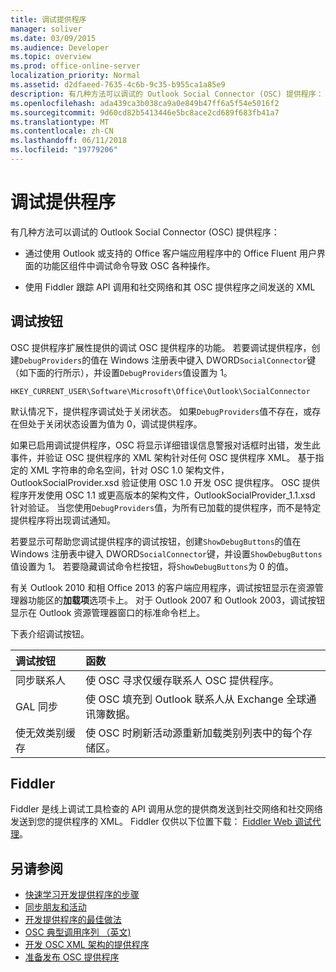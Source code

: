 ```yaml
---
title: 调试提供程序
manager: soliver
ms.date: 03/09/2015
ms.audience: Developer
ms.topic: overview
ms.prod: office-online-server
localization_priority: Normal
ms.assetid: d2dfaeed-7635-4c6b-9c35-b955ca1a85e9
description: 有几种方法可以调试的 Outlook Social Connector (OSC) 提供程序：
ms.openlocfilehash: ada439ca3b038ca9a0e849b47ff6a5f54e5016f2
ms.sourcegitcommit: 9d60cd82b5413446e5bc8ace2cd689f683fb41a7
ms.translationtype: MT
ms.contentlocale: zh-CN
ms.lasthandoff: 06/11/2018
ms.locfileid: "19779206"
---
```

# <a name="debugging-a-provider"></a>调试提供程序

有几种方法可以调试的 Outlook Social Connector (OSC) 提供程序： 
  
- 通过使用 Outlook 或支持的 Office 客户端应用程序中的 Office Fluent 用户界面的功能区组件中调试命令导致 OSC 各种操作。
    
- 使用 Fiddler 跟踪 API 调用和社交网络和其 OSC 提供程序之间发送的 XML
    
## <a name="debug-buttons"></a>调试按钮

OSC 提供程序扩展性提供的调试 OSC 提供程序的功能。 若要调试提供程序，创建`DebugProviders`的值在 Windows 注册表中键入 DWORD`SocialConnector`键 （如下面的行所示），并设置`DebugProviders`值设置为 1。 
  
`HKEY_CURRENT_USER\Software\Microsoft\Office\Outlook\SocialConnector`
  
默认情况下，提供程序调试处于关闭状态。 如果`DebugProviders`值不存在，或存在但处于关闭状态设置为值为 0，调试提供程序。 
  
如果已启用调试提供程序，OSC 将显示详细错误信息警报对话框时出错，发生此事件，并验证 OSC 提供程序的 XML 架构针对任何 OSC 提供程序 XML。 基于指定的 XML 字符串的命名空间，针对 OSC 1.0 架构文件，OutlookSocialProvider.xsd 验证使用 OSC 1.0 开发 OSC 提供程序。 OSC 提供程序开发使用 OSC 1.1 或更高版本的架构文件，OutlookSocialProvider_1.1.xsd 针对验证。 当您使用`DebugProviders`值，为所有已加载的提供程序，而不是特定提供程序将出现调试通知。 
  
若要显示可帮助您调试提供程序的调试按钮，创建`ShowDebugButtons`的值在 Windows 注册表中键入 DWORD`SocialConnector`键，并设置`ShowDebugButtons`值设置为 1。 若要隐藏调试命令栏按钮，将`ShowDebugButtons`为 0 的值。 
  
有关 Outlook 2010 和相 Office 2013 的客户端应用程序，调试按钮显示在资源管理器功能区的**加载项**选项卡上。 对于 Outlook 2007 和 Outlook 2003，调试按钮显示在 Outlook 资源管理器窗口的标准命令栏上。 
  
下表介绍调试按钮。
  
|**调试按钮**|**函数**|
|:-----|:-----|
|同步联系人  <br/> |使 OSC 寻求仅缓存联系人 OSC 提供程序。  <br/> |
|GAL 同步  <br/> |使 OSC 填充到 Outlook 联系人从 Exchange 全球通讯簿数据。  <br/> |
|使无效类别缓存  <br/> |使 OSC 时刷新活动源重新加载类别列表中的每个存储区。  <br/> |
   
## <a name="fiddler"></a>Fiddler

Fiddler 是线上调试工具检查的 API 调用从您的提供商发送到社交网络和社交网络发送到您的提供程序的 XML。 Fiddler 仅供以下位置下载： [Fiddler Web 调试代理](http://www.fiddler2.com/fiddler2/version.asp)。
  
## <a name="see-also"></a>另请参阅

- [快速学习开发提供程序的步骤](quick-steps-for-learning-to-develop-a-provider.md)  
- [同步朋友和活动](synchronizing-friends-and-activities.md) 
- [开发提供程序的最佳做法](best-practices-for-developing-a-provider.md)
- [OSC 典型调用序列 （英文)](osc-typical-calling-sequences.md)  
- [开发 OSC XML 架构的提供程序](developing-a-provider-with-the-osc-xml-schema.md)  
- [准备发布 OSC 提供程序](getting-ready-to-release-an-osc-provider.md)

